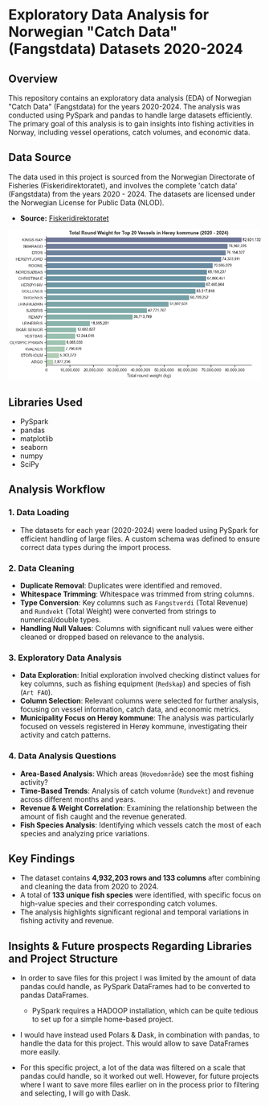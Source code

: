# **Exploratory Data Analysis for Norwegian "Catch Data" (Fangstdata) Datasets 2020-2024**

## Overview

This repository contains an exploratory data analysis (EDA) of Norwegian "Catch Data" (Fangstdata) for the years 2020-2024. The analysis was conducted using PySpark and pandas to handle large datasets efficiently. The primary goal of this analysis is to gain insights into fishing activities in Norway, including vessel operations, catch volumes, and economic data.

## Data Source

The data used in this project is sourced from the Norwegian Directorate of Fisheries (Fiskeridirektoratet), and involves the complete 'catch data' (Fangstdata) from the years 2020 - 2024. The datasets are licensed under the Norwegian License for Public Data (NLOD).

- **Source:** [Fiskeridirektoratet](https://www.fiskeridir.no/Tall-og-analyse/AApne-data/Fangstdata-seddel-koblet-med-fartoeydata)



![Total round weight](https://github.com/SarTorvFroeystad/norwegian-catch-data-analysis/blob/main/total%20round%20weight%20top%2020%20vessels.png)

## Libraries Used

- PySpark
- pandas
- matplotlib
- seaborn
- numpy
- SciPy



## Analysis Workflow

### 1. **Data Loading**
   - The datasets for each year (2020-2024) were loaded using PySpark for efficient handling of large files. A custom schema was defined to ensure correct data types during the import process.

### 2. **Data Cleaning**
   - **Duplicate Removal**: Duplicates were identified and removed.
   - **Whitespace Trimming**: Whitespace was trimmed from string columns.
   - **Type Conversion**: Key columns such as `Fangstverdi` (Total Revenue) and `Rundvekt` (Total Weight) were converted from strings to numerical/double types.
   - **Handling Null Values**: Columns with significant null values were either cleaned or dropped based on relevance to the analysis.

### 3. **Exploratory Data Analysis**
   - **Data Exploration**: Initial exploration involved checking distinct values for key columns, such as fishing equipment (`Redskap`) and species of fish (`Art FAO`).
   - **Column Selection**: Relevant columns were selected for further analysis, focusing on vessel information, catch data, and economic metrics.
   - **Municipality Focus on Herøy kommune**: The analysis was particularly focused on vessels registered in Herøy kommune, investigating their activity and catch patterns.

### 4. **Data Analysis Questions**
   - **Area-Based Analysis**: Which areas (`Hovedområde`) see the most fishing activity?
   - **Time-Based Trends**: Analysis of catch volume (`Rundvekt`) and revenue across different months and years.
   - **Revenue & Weight Correlation**: Examining the relationship between the amount of fish caught and the revenue generated.
   - **Fish Species Analysis**: Identifying which vessels catch the most of each species and analyzing price variations.



## Key Findings

- The dataset contains **4,932,203 rows and 133 columns** after combining and cleaning the data from 2020 to 2024.
- A total of **133 unique fish species** were identified, with specific focus on high-value species and their corresponding catch volumes.
- The analysis highlights significant regional and temporal variations in fishing activity and revenue.

## Insights & Future prospects Regarding Libraries and Project Structure
- In order to save files for this project I was limited by the amount of data pandas could handle, as PySpark DataFrames had to be converted to pandas DataFrames. 
   
   - PySpark requires a HADOOP installation, which can be quite tedious to set up for a simple home-based project.

- I would have instead used Polars & Dask, in combination with pandas, to handle the data for this project. This would allow to save DataFrames more easily.
- For this specific project, a lot of the data was filtered on a scale that pandas could handle, so it worked out well. However, for future projects where I want to save more files earlier on in the process prior to filtering and selecting, I will go with Dask.
